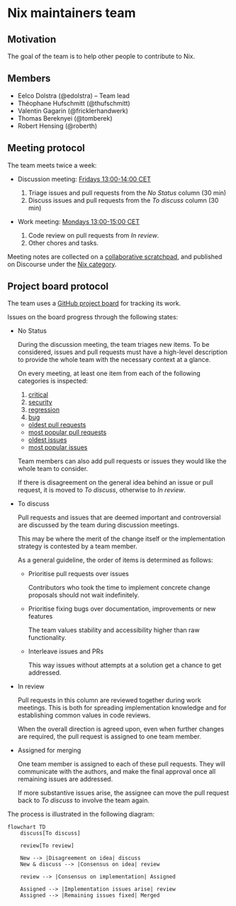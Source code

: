 # Nix maintainers team

## Motivation

The goal of the team is to help other people to contribute to Nix.

## Members

- Eelco Dolstra (@edolstra) – Team lead
- Théophane Hufschmitt (@thufschmitt)
- Valentin Gagarin (@fricklerhandwerk)
- Thomas Bereknyei (@tomberek)
- Robert Hensing (@roberth)

## Meeting protocol

The team meets twice a week:

- Discussion meeting: [Fridays 13:00-14:00 CET](https://calendar.google.com/calendar/event?eid=MHNtOGVuNWtrZXNpZHR2bW1sM3QyN2ZjaGNfMjAyMjExMjVUMTIwMDAwWiBiOW81MmZvYnFqYWs4b3E4bGZraGczdDBxZ0Bn)

  1. Triage issues and pull requests from the _No Status_ column (30 min)
  2. Discuss issues and pull requests from the _To discuss_ column (30 min)

- Work meeting: [Mondays 13:00-15:00 CET](https://calendar.google.com/calendar/event?eid=NTM1MG1wNGJnOGpmOTZhYms3bTB1bnY5cWxfMjAyMjExMjFUMTIwMDAwWiBiOW81MmZvYnFqYWs4b3E4bGZraGczdDBxZ0Bn)

  1. Code review on pull requests from _In review_.
  2. Other chores and tasks.

Meeting notes are collected on a [collaborative scratchpad](https://pad.lassul.us/Cv7FpYx-Ri-4VjUykQOLAw), and published on Discourse under the [Nix category](https://discourse.nixos.org/c/dev/nix/50).

## Project board protocol

The team uses a [GitHub project board](https://github.com/orgs/NixOS/projects/19/views/1) for tracking its work.

Issues on the board progress through the following states:

- No Status

  During the discussion meeting, the team triages new items.
  To be considered, issues and pull requests must have a high-level description to provide the whole team with the necessary context at a glance.

  On every meeting, at least one item from each of the following categories is inspected:

  1. [critical](https://github.com/NixOS/nix/labels/critical)
  2. [security](https://github.com/NixOS/nix/labels/security)
  3. [regression](https://github.com/NixOS/nix/labels/regression)
  4. [bug](https://github.com/NixOS/nix/issues?q=is%3Aopen+label%3Abug+sort%3Areactions-%2B1-desc)

  - [oldest pull requests](https://github.com/NixOS/nix/pulls?q=is%3Apr+is%3Aopen+sort%3Acreated-asc)
  - [most popular pull requests](https://github.com/NixOS/nix/pulls?q=is%3Apr+is%3Aopen+sort%3Areactions-%2B1-desc)
  - [oldest issues](https://github.com/NixOS/nix/issues?q=is%3Aissue+is%3Aopen+sort%3Acreated-asc)
  - [most popular issues](https://github.com/NixOS/nix/issues?q=is%3Aissue+is%3Aopen+sort%3Areactions-%2B1-desc)

  Team members can also add pull requests or issues they would like the whole team to consider.

  If there is disagreement on the general idea behind an issue or pull request, it is moved to _To discuss_, otherwise to _In review_.

- To discuss

  Pull requests and issues that are deemed important and controversial are discussed by the team during discussion meetings.

  This may be where the merit of the change itself or the implementation strategy is contested by a team member.

  As a general guideline, the order of items is determined as follows:

  - Prioritise pull requests over issues

    Contributors who took the time to implement concrete change proposals should not wait indefinitely.

  - Prioritise fixing bugs over documentation, improvements or new features

    The team values stability and accessibility higher than raw functionality.

  - Interleave issues and PRs

    This way issues without attempts at a solution get a chance to get addressed.

- In review

  Pull requests in this column are reviewed together during work meetings.
  This is both for spreading implementation knowledge and for establishing common values in code reviews.

  When the overall direction is agreed upon, even when further changes are required, the pull request is assigned to one team member.

- Assigned for merging

  One team member is assigned to each of these pull requests.
  They will communicate with the authors, and make the final approval once all remaining issues are addressed.

  If more substantive issues arise, the assignee can move the pull request back to _To discuss_ to involve the team again.

The process is illustrated in the following diagram:

```mermaid
flowchart TD
    discuss[To discuss]

    review[To review]

    New --> |Disagreement on idea| discuss
    New & discuss --> |Consensus on idea| review

    review --> |Consensus on implementation| Assigned

    Assigned --> |Implementation issues arise| review
    Assigned --> |Remaining issues fixed| Merged
```
